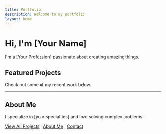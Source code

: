 ```yaml
---
title: Portfolio
description: Welcome to my portfolio
layout: home
---
```


# Hi, I'm [Your Name]

I'm a [Your Profession] passionate about creating amazing things.

## Featured Projects

Check out some of my recent work below.

---

## About Me

I specialize in [your specialties] and love solving complex problems.

[View All Projects](/projects) | [About Me](/about) | [Contact](/contact)
